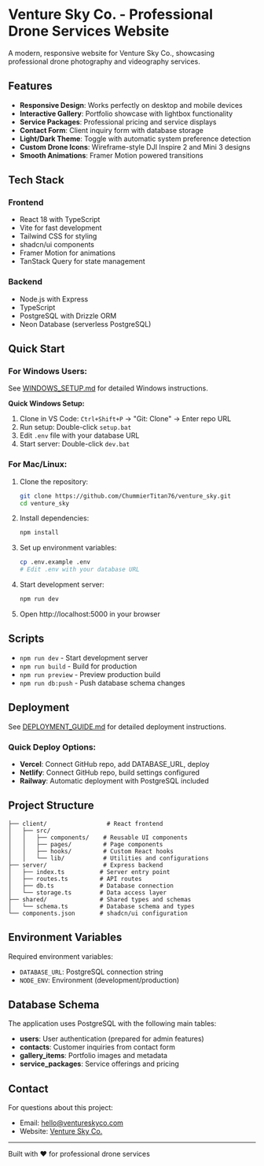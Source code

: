 # Venture Sky Co. - Professional Drone Services Website

A modern, responsive website for Venture Sky Co., showcasing professional drone photography and videography services.

## Features

- **Responsive Design**: Works perfectly on desktop and mobile devices
- **Interactive Gallery**: Portfolio showcase with lightbox functionality
- **Service Packages**: Professional pricing and service displays
- **Contact Form**: Client inquiry form with database storage
- **Light/Dark Theme**: Toggle with automatic system preference detection
- **Custom Drone Icons**: Wireframe-style DJI Inspire 2 and Mini 3 designs
- **Smooth Animations**: Framer Motion powered transitions

## Tech Stack

### Frontend
- React 18 with TypeScript
- Vite for fast development
- Tailwind CSS for styling
- shadcn/ui components
- Framer Motion for animations
- TanStack Query for state management

### Backend
- Node.js with Express
- TypeScript
- PostgreSQL with Drizzle ORM
- Neon Database (serverless PostgreSQL)

## Quick Start

### For Windows Users:
See [WINDOWS_SETUP.md](./WINDOWS_SETUP.md) for detailed Windows instructions.

**Quick Windows Setup:**
1. Clone in VS Code: `Ctrl+Shift+P` → "Git: Clone" → Enter repo URL
2. Run setup: Double-click `setup.bat`
3. Edit `.env` file with your database URL
4. Start server: Double-click `dev.bat`

### For Mac/Linux:
1. Clone the repository:
   ```bash
   git clone https://github.com/ChummierTitan76/venture_sky.git
   cd venture_sky
   ```

2. Install dependencies:
   ```bash
   npm install
   ```

3. Set up environment variables:
   ```bash
   cp .env.example .env
   # Edit .env with your database URL
   ```

4. Start development server:
   ```bash
   npm run dev
   ```

5. Open http://localhost:5000 in your browser

## Scripts

- `npm run dev` - Start development server
- `npm run build` - Build for production
- `npm run preview` - Preview production build
- `npm run db:push` - Push database schema changes

## Deployment

See [DEPLOYMENT_GUIDE.md](./DEPLOYMENT_GUIDE.md) for detailed deployment instructions.

### Quick Deploy Options:
- **Vercel**: Connect GitHub repo, add DATABASE_URL, deploy
- **Netlify**: Connect GitHub repo, build settings configured
- **Railway**: Automatic deployment with PostgreSQL included

## Project Structure

```
├── client/                 # React frontend
│   ├── src/
│   │   ├── components/    # Reusable UI components
│   │   ├── pages/         # Page components
│   │   ├── hooks/         # Custom React hooks
│   │   └── lib/           # Utilities and configurations
├── server/                # Express backend
│   ├── index.ts          # Server entry point
│   ├── routes.ts         # API routes
│   ├── db.ts             # Database connection
│   └── storage.ts        # Data access layer
├── shared/               # Shared types and schemas
│   └── schema.ts         # Database schema and types
└── components.json       # shadcn/ui configuration
```

## Environment Variables

Required environment variables:

- `DATABASE_URL`: PostgreSQL connection string
- `NODE_ENV`: Environment (development/production)

## Database Schema

The application uses PostgreSQL with the following main tables:

- **users**: User authentication (prepared for admin features)
- **contacts**: Customer inquiries from contact form
- **gallery_items**: Portfolio images and metadata
- **service_packages**: Service offerings and pricing

## Contact

For questions about this project:
- Email: hello@ventureskyco.com
- Website: [Venture Sky Co.](https://your-deployed-url.com)

---

Built with ❤️ for professional drone services